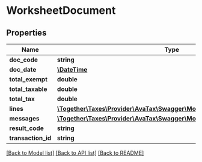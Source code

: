 # WorksheetDocument

## Properties
Name | Type | Description | Notes
------------ | ------------- | ------------- | -------------
**doc_code** | **string** |  | [optional] 
**doc_date** | [**\DateTime**](\DateTime.md) |  | [optional] 
**total_exempt** | **double** |  | [optional] 
**total_taxable** | **double** |  | [optional] 
**total_tax** | **double** |  | [optional] 
**lines** | [**\Together\Taxes\Provider\AvaTax\Swagger\Model\WorksheetDocumentLine[]**](WorksheetDocumentLine.md) |  | [optional] 
**messages** | [**\Together\Taxes\Provider\AvaTax\Swagger\Model\Message[]**](Message.md) |  | [optional] 
**result_code** | **string** |  | [optional] 
**transaction_id** | **string** |  | [optional] 

[[Back to Model list]](../README.md#documentation-for-models) [[Back to API list]](../README.md#documentation-for-api-endpoints) [[Back to README]](../README.md)


